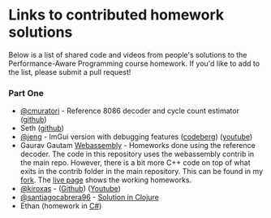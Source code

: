 # Links to contributed homework solutions

Below is a list of shared code and videos from people's solutions to the Performance-Aware Programming course homework. If you'd like to add to the list, please submit a pull request!

### Part One

* [@cmuratori](https://github.com/cmuratori) - Reference 8086 decoder and cycle count estimator ([github](https://github.com/cmuratori/computer_enhance/tree/main/perfaware/sim86))
* Seth ([github](https://github.com/SethArchambault/Performance-Aware-Programming))
* [@jeng](https://github.com/jeng) - ImGui version with debugging features ([codeberg](https://codeberg.org/jeng/Sim8088)) ([youtube](https://youtu.be/KOn6WozGtVk))
* Gaurav Gautam [Webassembly](https://github.com/gautam1168/gautam1168.github.io/tree/main/Part10-8086) - Homeworks done using the reference decoder. The code in this repository uses the webassembly contrib in the main repo. However, there is a bit more C++ code on top of what exits in the contrib folder in the main repository. This can be found in my [fork](https://github.com/gautam1168/computer_enhance/tree/wasm). The [live page](https://gautam1168.github.io/Part10-8086/index.html) shows the working homeworks.
* [@kiroxas](https://github.com/kiroxas) - ([Github](https://github.com/kiroxas/ComputerEnhance/tree/main)) ([Youtube](https://youtu.be/-OW_lgkXy2k))
* [@santiagocabrera96](https://github.com/santiagocabrera96) - [Solution in Clojure](https://github.com/santiagocabrera96/computer-enhance)
* Ethan (homework in [C#](https://github.com/ethanfischer/computer_enhance))
